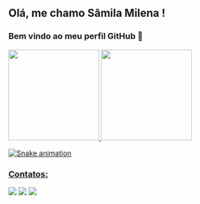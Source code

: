 ## Olá, me chamo Sâmila Milena ! 
### Bem vindo ao meu perfil GitHub 👋

<div>
<a href="https://github.com/Samila23">
<img height="180em" src="https://github-readme-stats.vercel.app/api/top-langs/?username=Samila23&layout=compact&langs_count=7&theme=dracula"/>
<img height="180em" src="https://github-readme-stats.vercel.app/api?username=Samila23&show_icons=true&theme=dracula&include_all_commits=true&count_private=true"/>
</div>

![Snake animation](https://github.com/Samila23/Samila23/blob/output/github-contribution-grid-snake.svg) 

### Contatos:
<div>
<a href="https://instagram.com/samilamilenna" target="_blank"><img src="https://img.shields.io/badge/-Instagram-%23E4405F?style=for-the-badge&logo=instagram&logoColor=white" target="_blank"></a>
<a href = "mailto:samila.milenna@gmail.com"><img src="https://img.shields.io/badge/Gmail-D14836?style=for-the-badge&logo=gmail&logoColor=white" target="_blank"></a>
<a href="https://www.linkedin.com/in/s%C3%A2mila-milena-06063717b" target="_blank"><img src="https://img.shields.io/badge/-LinkedIn-%230077B5?style=for-the-badge&logo=linkedin&logoColor=white" target="_blank"></a>   
</div>
